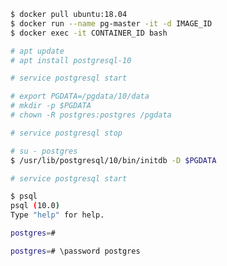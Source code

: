
```bash
$ docker pull ubuntu:18.04
$ docker run --name pg-master -it -d IMAGE_ID
$ docker exec -it CONTAINER_ID bash
```

```bash
# apt update
# apt install postgresql-10
```

```bash
# service postgresql start 
```

```bash
# export PGDATA=/pgdata/10/data 
# mkdir -p $PGDATA
# chown -R postgres:postgres /pgdata
```

```bash
# service postgresql stop
```

```bash
# su - postgres
$ /usr/lib/postgresql/10/bin/initdb -D $PGDATA
```

```bash
# service postgresql start 
```

```bash
$ psql  
psql (10.0)
Type "help" for help.

postgres=# 
```

```bash
postgres=# \password postgres
```

